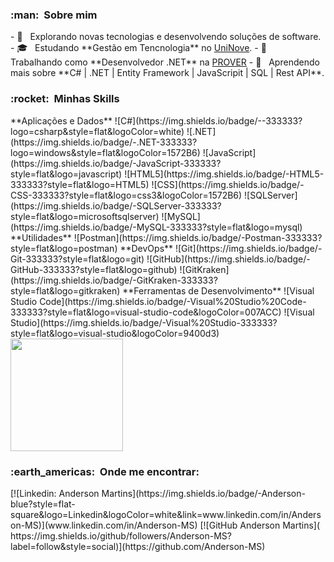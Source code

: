 
<!--
**Anderson-MS/Anderson-MS** is a ✨ _special_ ✨ repository because its `README.md` (this file) appears on your GitHub profile.

Here are some ideas to get you started:

- 🔭 I’m currently working on ...
- 🌱 I’m currently learning ...
- 👯 I’m looking to collaborate on ...
- 🤔 I’m looking for help with ...
- 💬 Ask me about ...
- 📫 How to reach me: ...
- 😄 Pronouns: ...
- ⚡ Fun fact: ...
-->

<h3> :man: &nbsp;Sobre mim </h3>
- 🤔 &nbsp; Explorando novas tecnologias e desenvolvendo soluções de software.
- 🎓 &nbsp; Estudando **Gestão em Tencnologia** no <a href="https://www.uninove.br/">UniNove</a>.
- 💼 &nbsp; Trabalhando como **Desenvolvedor .NET** na <a href="https://www.linkedin.com/company/provertec/mycompany/">PROVER</a>
- 🌱 &nbsp; Aprendendo mais sobre **C# | .NET | Entity Framework | JavaScripit | SQL | Rest API**.
<h3> :rocket: &nbsp;Minhas Skills </h3>
**Aplicações e Dados**
  ![C#](https://img.shields.io/badge/--333333?logo=csharp&style=flat&logoColor=white)
  ![.NET](https://img.shields.io/badge/-.NET-333333?logo=windows&style=flat&logoColor=1572B6)
  ![JavaScript](https://img.shields.io/badge/-JavaScript-333333?style=flat&logo=javascript)
  ![HTML5](https://img.shields.io/badge/-HTML5-333333?style=flat&logo=HTML5)
  ![CSS](https://img.shields.io/badge/-CSS-333333?style=flat&logo=css3&logoColor=1572B6)
  ![SQLServer](https://img.shields.io/badge/-SQLServer-333333?style=flat&logo=microsoftsqlserver)
  ![MySQL](https://img.shields.io/badge/-MySQL-333333?style=flat&logo=mysql)
**Utilidades**
  ![Postman](https://img.shields.io/badge/-Postman-333333?style=flat&logo=postman)
**DevOps**
  ![Git](https://img.shields.io/badge/-Git-333333?style=flat&logo=git)
  ![GitHub](https://img.shields.io/badge/-GitHub-333333?style=flat&logo=github)
  ![GitKraken](https://img.shields.io/badge/-GitKraken-333333?style=flat&logo=gitkraken)
**Ferramentas de Desenvolvimento**
  ![Visual Studio Code](https://img.shields.io/badge/-Visual%20Studio%20Code-333333?style=flat&logo=visual-studio-code&logoColor=007ACC)
  ![Visual Studio](https://img.shields.io/badge/-Visual%20Studio-333333?style=flat&logo=visual-studio&logoColor=9400d3)
<br/>
<a href="https://github.com/Anderson-MS">
  <img height="180em" src="https://github-readme-stats.vercel.app/api?username=Anderson-MS&theme=dark&show_icons=true" />
</a>
<br/>
<h3> :earth_americas: &nbsp;Onde me encontrar: </h3> 
[![Linkedin: Anderson Martins](https://img.shields.io/badge/-Anderson-blue?style=flat-square&logo=Linkedin&logoColor=white&link=www.linkedin.com/in/Anderson-MS)](www.linkedin.com/in/Anderson-MS)
[![GitHub Anderson Martins]( https://img.shields.io/github/followers/Anderson-MS?label=follow&style=social)](https://github.com/Anderson-MS)

